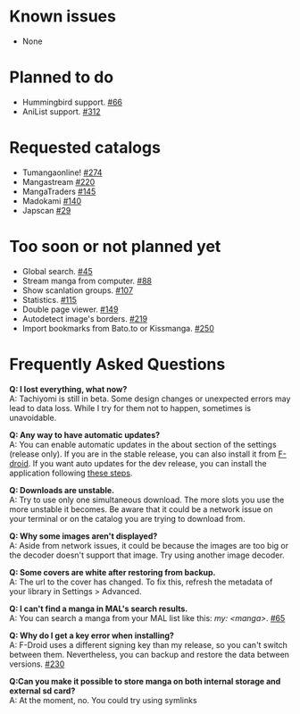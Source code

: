 # Known issues
* None

# Planned to do
* Hummingbird support. [#66](https://github.com/inorichi/tachiyomi/issues/66)
* AniList support. [#312](https://github.com/inorichi/tachiyomi/issues/312)

# Requested catalogs
* Tumangaonline! [#274](https://github.com/inorichi/tachiyomi/issues/274)
* Mangastream [#220](https://github.com/inorichi/tachiyomi/issues/220)
* MangaTraders [#145](https://github.com/inorichi/tachiyomi/issues/145)
* Madokami [#140](https://github.com/inorichi/tachiyomi/issues/140)
* Japscan [#29](https://github.com/inorichi/tachiyomi/issues/29)

# Too soon or not planned yet

* Global search. [#45](https://github.com/inorichi/tachiyomi/issues/45)
* Stream manga from computer. [#88](https://github.com/inorichi/tachiyomi/issues/88)
* Show scanlation groups. [#107](https://github.com/inorichi/tachoyomi/issues/107)
* Statistics. [#115](https://github.com/inorichi/tachiyomi/issues/115)
* Double page viewer. [#149](https://github.com/inorichi/tachiyomi/issues/149)
* Autodetect image's borders. [#219](https://github.com/inorichi/tachiyomi/issues/219)
* Import bookmarks from Bato.to or Kissmanga. [#250](https://github.com/inorichi/tachiyomi/issues/250)

# Frequently Asked Questions
**Q: I lost everything, what now?**  
A: Tachiyomi is still in beta. Some design changes or unexpected errors may lead to data loss. While I try for them not to happen, sometimes is unavoidable.

**Q: Any way to have automatic updates?**  
A: You can enable automatic updates in the about section of the settings (release only). If you are in the stable release, you can also install it from [F-droid](https://f-droid.org/repository/browse/?fdid=eu.kanade.tachiyomi). If you want auto updates for the dev release, you can install the application following [these steps](https://github.com/inorichi/tachiyomi/wiki/FDroid-for-debug-versions).

**Q: Downloads are unstable.**  
A: Try to use only one simultaneous download. The more slots you use the more unstable it becomes. Be aware that it could be a network issue on your terminal or on the catalog you are trying to download from.

**Q: Why some images aren't displayed?**  
A: Aside from network issues, it could be because the images are too big or the decoder doesn't support that image. Try using another image decoder.

**Q: Some covers are white after restoring from backup.**   
A: The url to the cover has changed. To fix this, refresh the metadata of your library in Settings > Advanced.

**Q: I can't find a manga in MAL's search results.**  
A: You can search a manga from your MAL list like this: _my: \<manga\>_. [#65](https://github.com/inorichi/tachiyomi/issues/65)

**Q: Why do I get a key error when installing?**  
A: F-Droid uses a different signing key than my release, so you can't switch between them. Nevertheless, you can backup and restore the data between versions. [#230](https://github.com/inorichi/tachiyomi/issues/230)

**Q:Can you make it possible to store manga on both internal storage and external sd card?** 
<br>A: At the moment, no. You could try using symlinks
